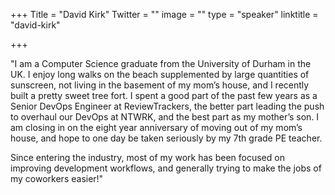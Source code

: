 +++
Title = "David Kirk"
Twitter = ""
image = ""
type = "speaker"
linktitle = "david-kirk"

+++

"I am a Computer Science graduate from the University of Durham in the UK. I enjoy long walks on the beach supplemented by large quantities of sunscreen, not living in the basement of my mom’s house, and I recently built a pretty sweet tree fort. I spent a good part of the past few years as a Senior DevOps Engineer at ReviewTrackers, the better part leading the push to overhaul our DevOps at NTWRK, and the best part as my mother’s son. I am closing in on the eight year anniversary of moving out of my mom’s house, and hope to one day be taken seriously by my 7th grade PE teacher.

Since entering the industry, most of my work has been focused on improving development workflows, and generally trying to make the jobs of my coworkers easier!"